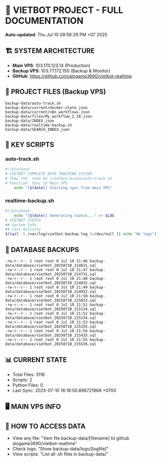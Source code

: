 # 🤖 VIETBOT PROJECT - FULL DOCUMENTATION
**Auto-updated**: Thu Jul 10 09:56:29 PM +07 2025

## 🏗️ SYSTEM ARCHITECTURE
- **Main VPS**: 103.170.123.14 (Production)
- **Backup VPS**: 103.77.172.150 (Backup & Monitor)
- **GitHub**: https://github.com/alogame3690/vietbot-realtime

## 📁 PROJECT FILES (Backup VPS)
```
backup-data/auto-track.sh
backup-data/current/docker-state.json
backup-data/current/n8n_workflows.json
backup-data/files/My_workflow_2_10.json
backup-data/INDEX.json
backup-data/realtime-backup.sh
backup-data/SEARCH_INDEX.json
```

## 🔧 KEY SCRIPTS
### auto-track.sh
```bash
#!/bin/bash
# VIETBOT COMPLETE AUTO TRACKING SYSTEM
# Thay thế toàn bộ /vietbot-brain/auto-track.sh
# Function: Sync từ Main VPS
    echo "[$(date)] Starting sync from main VPS"
```
### realtime-backup.sh
```bash
#!/bin/bash
    echo "[$(date)] Generating status..." >> $LOG
# VIETBOT STATUS
## System Info
## Last Activity
$(tail -5 /var/log/vietbot-backup.log 2>/dev/null || echo "No logs")
```

## 💾 DATABASE BACKUPS
```
-rw-r--r-- 1 root root 0 Jul 10 21:46 backup-data/database/vietbot_20250710_214631.sql
-rw-r--r-- 1 root root 0 Jul 10 21:47 backup-data/database/vietbot_20250710_214731.sql
-rw-r--r-- 1 root root 0 Jul 10 21:48 backup-data/database/vietbot_20250710_214832.sql
-rw-r--r-- 1 root root 0 Jul 10 21:49 backup-data/database/vietbot_20250710_214932.sql
-rw-r--r-- 1 root root 0 Jul 10 21:50 backup-data/database/vietbot_20250710_215033.sql
-rw-r--r-- 1 root root 0 Jul 10 21:51 backup-data/database/vietbot_20250710_215134.sql
-rw-r--r-- 1 root root 0 Jul 10 21:52 backup-data/database/vietbot_20250710_215234.sql
-rw-r--r-- 1 root root 0 Jul 10 21:53 backup-data/database/vietbot_20250710_215335.sql
-rw-r--r-- 1 root root 0 Jul 10 21:54 backup-data/database/vietbot_20250710_215435.sql
-rw-r--r-- 1 root root 0 Jul 10 21:55 backup-data/database/vietbot_20250710_215536.sql
```

## 📊 CURRENT STATE
- Total Files: 3116
- Scripts: 2
- Python Files: 0
- Last Sync: 2025-07-10 16:18:50.896721968 +0700

## 🖥️ MAIN VPS INFO


## 🚨 HOW TO ACCESS DATA
- View any file: "Xem file backup-data/[filename] từ github alogame3690/vietbot-realtime"
- Check logs: "Show backup-data/logs/[logfile]"
- View scripts: "List all .sh files in backup-data/"
